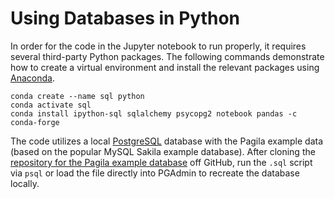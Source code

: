 # Using Databases in Python

In order for the code in the Jupyter notebook to run properly, it requires several third-party Python packages. The following commands demonstrate how to create a virtual environment and install the relevant packages using [Anaconda](https://www.anaconda.com/).


```shell
conda create --name sql python
conda activate sql
conda install ipython-sql sqlalchemy psycopg2 notebook pandas -c conda-forge
```

The code utilizes a local [PostgreSQL](https://www.postgresql.org/) database with the Pagila example data (based on the popular MySQL Sakila example database). After cloning the [repository for the Pagila example database](https://github.com/devrimgunduz/pagila) off GitHub, run the `.sql` script via `psql` or load the file directly into PGAdmin to recreate the database locally.
